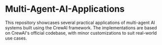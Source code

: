 # Multi-Agent-AI-Applications
This repository showcases several practical applications of multi-agent AI systems built using the CrewAI framework. The implementations are based on CrewAI's official codebase, with minor customizations to suit real-world use cases.

